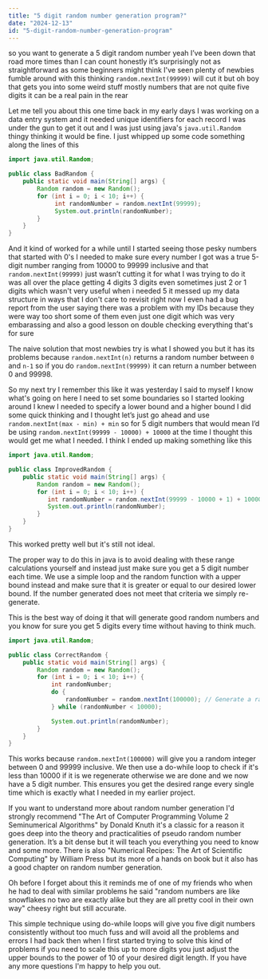 ```yaml
---
title: "5 digit random number generation program?"
date: "2024-12-13"
id: "5-digit-random-number-generation-program"
---
```


so you want to generate a 5 digit random number yeah I’ve been down that road more times than I can count honestly it’s surprisingly not as straightforward as some beginners might think I've seen plenty of newbies fumble around with this thinking `random.nextInt(99999)` will cut it but oh boy that gets you into some weird stuff mostly numbers that are not quite five digits it can be a real pain in the rear

Let me tell you about this one time back in my early days I was working on a data entry system and it needed unique identifiers for each record I was under the gun to get it out and I was just using java's `java.util.Random` thingy thinking it would be fine. I just whipped up some code something along the lines of this

```java
import java.util.Random;

public class BadRandom {
    public static void main(String[] args) {
        Random random = new Random();
        for (int i = 0; i < 10; i++) {
             int randomNumber = random.nextInt(99999);
             System.out.println(randomNumber);
        }
    }
}

```

And it kind of worked for a while until I started seeing those pesky numbers that started with 0's I needed to make sure every number I got was a true 5-digit number ranging from 10000 to 99999 inclusive and that `random.nextInt(99999)` just wasn’t cutting it for what I was trying to do it was all over the place getting 4 digits 3 digits even sometimes just 2 or 1 digits which wasn't very useful when i needed 5 it messed up my data structure in ways that I don't care to revisit right now I even had a bug report from the user saying there was a problem with my IDs because they were way too short some of them even just one digit which was very embarassing and also a good lesson on double checking everything that's for sure

The naive solution that most newbies try is what I showed you but it has its problems because `random.nextInt(n)` returns a random number between `0` and `n-1` so if you do `random.nextInt(99999)` it can return a number between 0 and 99998.

So my next try I remember this like it was yesterday I said to myself  I know what's going on here I need to set some boundaries so I started looking around I knew I needed to specify a lower bound and a higher bound I did some quick thinking and I thought let’s just go ahead and use `random.nextInt(max - min) + min` so for 5 digit numbers that would mean I’d be using `random.nextInt(99999 - 10000) + 10000` at the time I thought this would get me what I needed. I think I ended up making something like this

```java
import java.util.Random;

public class ImprovedRandom {
    public static void main(String[] args) {
        Random random = new Random();
        for (int i = 0; i < 10; i++) {
           int randomNumber = random.nextInt(99999 - 10000 + 1) + 10000;
           System.out.println(randomNumber);
        }
    }
}
```
This worked pretty well but it's still not ideal.

The proper way to do this in java is to avoid dealing with these range calculations yourself and instead just make sure you get a 5 digit number each time. We use a simple loop and the random function with a upper bound instead and make sure that it is greater or equal to our desired lower bound. If the number generated does not meet that criteria we simply re-generate.

This is the best way of doing it that will generate good random numbers and you know for sure you get 5 digits every time without having to think much.

```java
import java.util.Random;

public class CorrectRandom {
    public static void main(String[] args) {
        Random random = new Random();
        for (int i = 0; i < 10; i++) {
            int randomNumber;
            do {
                randomNumber = random.nextInt(100000); // Generate a random number up to 99999
            } while (randomNumber < 10000);

            System.out.println(randomNumber);
        }
    }
}

```

This works because `random.nextInt(100000)` will give you a random integer between 0 and 99999 inclusive. We then use a do-while loop to check if it's less than 10000 if it is we regenerate otherwise we are done and we now have a 5 digit number. This ensures you get the desired range every single time which is exactly what I needed in my earlier project.

If you want to understand more about random number generation I'd strongly recommend "The Art of Computer Programming Volume 2 Seminumerical Algorithms" by Donald Knuth it's a classic for a reason it goes deep into the theory and practicalities of pseudo random number generation. It’s a bit dense but it will teach you everything you need to know and some more. There is also "Numerical Recipes: The Art of Scientific Computing" by William Press but its more of a hands on book but it also has a good chapter on random number generation.

Oh before I forget about this it reminds me of one of my friends who when he had to deal with similar problems he said "random numbers are like snowflakes no two are exactly alike but they are all pretty cool in their own way" cheesy right but still accurate.

This simple technique using do-while loops will give you five digit numbers consistently without too much fuss and will avoid all the problems and errors I had back then when I first started trying to solve this kind of problems if you need to scale this up to more digits you just adjust the upper bounds to the power of 10 of your desired digit length. If you have any more questions I'm happy to help you out.
